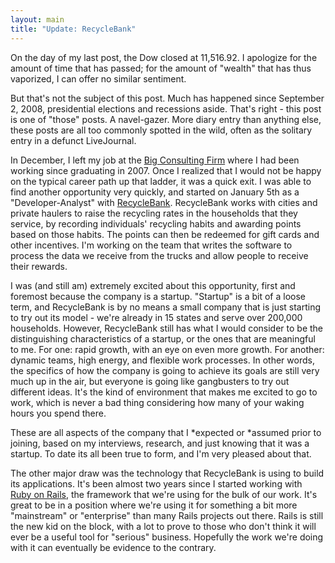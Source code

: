 ```yaml
---
layout: main
title: "Update: RecycleBank"
---
```

On the day of my last post, the Dow closed at 11,516.92. I apologize for the
amount of time that has passed; for the amount of "wealth" that has thus
vaporized, I can offer no similar sentiment.

  
But that's not the subject of this post. Much has happened since September 2,
2008, presidential elections and recessions aside. That's right - this post is
one of "those" posts. A navel-gazer. More diary entry than anything else,
these posts are all too commonly spotted in the wild, often as the solitary
entry in a defunct LiveJournal.

  
In December, I left my job at the [Big Consulting
Firm](http://www.accenture.com) where I had been working since graduating in
2007. Once I realized that I would not be happy on the typical career path up
that ladder, it was a quick exit. I was able to find another opportunity very
quickly, and started on January 5th as a "Developer-Analyst" with
[RecycleBank](http://www.recyclebank.com). RecycleBank works with cities and
private haulers to raise the recycling rates in the households that they
service, by recording individuals' recycling habits and awarding points based
on those habits. The points can then be redeemed for gift cards and other
incentives. I'm working on the team that writes the software to process the
data we receive from the trucks and allow people to receive their rewards.

  
I was (and still am) extremely excited about this opportunity, first and
foremost because the company is a startup. "Startup" is a bit of a loose term,
and RecycleBank is by no means a small company that is just starting to try
out its model - we're already in 15 states and serve over 200,000 households.
However, RecycleBank still has what I would consider to be the distinguishing
characteristics of a startup, or the ones that are meaningful to me. For one:
rapid growth, with an eye on even more growth. For another: dynamic teams,
high energy, and flexible work processes. In other words, the specifics of how
the company is going to achieve its goals are still very much up in the air,
but everyone is going like gangbusters to try out different ideas. It's the
kind of environment that makes me excited to go to work, which is never a bad
thing considering how many of your waking hours you spend there.

  
These are all aspects of the company that I *expected or *assumed prior to
joining, based on my interviews, research, and just knowing that it was a
startup. To date its all been true to form, and I'm very pleased about that.

  
The other major draw was the technology that RecycleBank is using to build its
applications. It's been almost two years since I started working with [Ruby on
Rails](http://rubyonrails.org/), the framework that we're using for the bulk
of our work. It's great to be in a position where we're using it for something
a bit more "mainstream" or "enterprise" than many Rails projects out there.
Rails is still the new kid on the block, with a lot to prove to those who
don't think it will ever be a useful tool for "serious" business. Hopefully
the work we're doing with it can eventually be evidence to the contrary.

